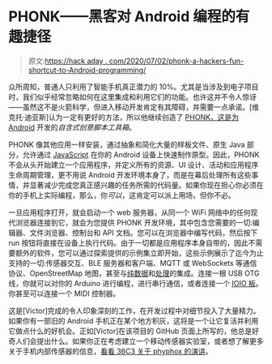 # PHONK——黑客对 Android 编程的有趣捷径

> 原文:[https://hack aday . com/2020/07/02/phonk-a-hackers-fun-shortcut-to-Android-programming/](https://hackaday.com/2020/07/02/phonk-a-hackers-fun-shortcut-to-android-programming/)

众所周知，普通人只利用了智能手机真正潜力的 10%。尤其是当涉及到电子项目时，我们似乎经常忽略如何在这里集成和利用它们的功能。也许这并不令人惊讶——虽然这不是火箭科学，但进入移动开发肯定有其障碍，并需要一点承诺。[维克托·迪亚斯]认为一定有更好的方法，所以他继续创造了 [PHONK，这是为 Android](http://phonk.app/) 开发的*自含式创意脚本工具箱*。

PHONK 像其他应用一样安装，通过抽象和简化大量的样板文件、原生 Java 部分，允许通过 [JavaScript](https://en.wikipedia.org/wiki/Rhino_(JavaScript_engine)) 在你的 Android 设备上快速制作原型。因此，PHONK 不会从头开始建立一个应用程序，并定义所有的资源、UI 设计、活动和应用程序生命周期管理，更不用说 Android 开发环境本身了，而是在幕后处理所有这些事情，并显著减少完成您真正感兴趣的任务所需的代码量。如果你现在担心你必须在你的手机上实际编程，那么，你*可以*，这肯定可以派上用场，但你不必。

一旦应用程序打开，就会启动一个 web 服务器，从同一个 WiFi 网络中的任何现代浏览器连接到它，就会为您提供 PHONK 开发环境，其中包含您需要的一切:编辑器、文件浏览器、控制台和 API 文档。您可以在浏览器中编写代码，然后按下 run 按钮将直接在设备上执行代码。由于一切都是应用程序本身自带的，因此不需要额外的软件，您可以通过探索提供的示例集立即开始，这些示例展示了迄今为止支持的一切:传感器交互、BLE 服务器和客户端、MQTT 或 WebSockets 等通信协议、OpenStreetMap 地图，甚至与[纯数据](https://en.wikipedia.org/wiki/Pure_Data)和[处理](https://en.wikipedia.org/wiki/Processing_(programming_language))的集成。连接一根 USB OTG 线，你就可以对你的 Arduino 进行编程，进行串行通信，或者连接一个 [IOIO 板](https://en.wikipedia.org/wiki/IOIO)。你甚至可以连接一个 MIDI 控制器。

这是[Victor]完成的令人印象深刻的工作，在开发过程中对细节投入了大量精力。如果你有一部旧的 Android 手机正在某个地方积灰，这将是一个让它复活并利用它做点什么的好机会。正如[Victor]在该项目的 GitHub 页面上所写的，他总是好奇人们会提出什么。如果你正在考虑建立一个移动传感器实验室，或者想了解更多关于手机内部传感器的信息，[看看 36C3 关于 phyphox 的演讲](https://hackaday.com/2019/12/29/36c3-phyphox-using-smartphone-sensors-for-physics-experiments/)。